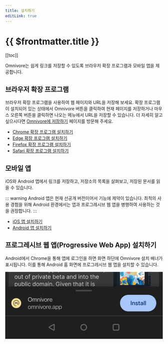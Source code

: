 ```yaml
---
title: 설치하기
editLink: true
---
```


# {{ $frontmatter.title }}

[[toc]]

Omnivore는 쉽게 링크를 저장할 수 있도록 브라우저 확장 프로그램과 모바일 앱을 제공합니다.

## 브라우저 확장 프로그램

브라우저 확장 프로그램을 사용하여 웹 페이지와 URL을 저장해 보세요. 확장 프로그램이 설치되어 있는 상태에서 Omnivore 버튼을 클릭하여 현재 페이지를 저장하거나 마우스 오른쪽 버튼을 클릭하면 나오는 메뉴에서 URL을 저장할 수 있습니다. 더 자세히 알고 싶으시다면 [Omnivore에 저장하기](./saving.md) 페이지를 방문해 주세요.

- [Chrome 확장 프로그램 설치하기](https://omnivore.app/install/chrome)
- [Edge 확장 프로그램 설치하기](https://omnivore.app/install/edge)
- [Firefox 확장 프로그램 설치하기](https://omnivore.app/install/firefox)
- [Safari 확장 프로그램 설치하기](https://omnivore.app/install/safari)

## 모바일 앱

iOS와 Android 앱에서 링크를 저장하고, 저장소의 목록을 살펴보고, 저장된 문서를 읽을 수 있습니다.

::: warning Android 앱은 현재 선공개 버전이어서 기능에 제약이 있습니다. 최적의 사용 경험을 위해 Android 환경에서는 앱과 프로그레시브 웹 앱을 병행하여 사용하는 것을 권장합니다.
:::

- [iOS 앱 설치하기](https://omnivore.app/install/ios)
- [Android 앱 설치하기](https://omnivore.app/install/android)

## 프로그레시브 웹 앱(Progressive Web App) 설치하기

Android에서 Chrome을 통해 앱에 로그인을 하면 화면 하단에 Omnivore 설치 배너가 표시됩니다. 이를 통해 Android 홈 화면에 프로그레시브 웹 앱을 설치할 수 있습니다.

![Screenshot of Android PWA banner](./images/android-install-pwa.jpg)

